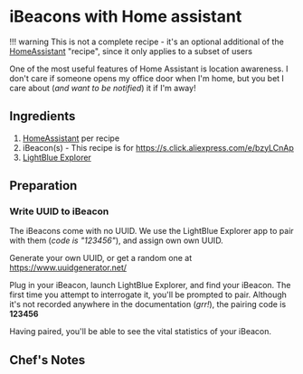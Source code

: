 # iBeacons with Home assistant

!!! warning
    This is not a complete recipe - it's an optional additional of the [HomeAssistant](https://geek-cookbook.funkypenguin.co.nz/recipes/homeassistant/) "recipe", since it only applies to a subset of users

One of the most useful features of Home Assistant is location awareness. I don't care if someone opens my office door when I'm home, but you bet I care about (_and want to be notified_) it if I'm away!

## Ingredients

1. [HomeAssistant](https://geek-cookbook.funkypenguin.co.nz/recipes/home-assistant/) per recipe
2. iBeacon(s) - This recipe is for https://s.click.aliexpress.com/e/bzyLCnAp
4. [LightBlue Explorer](https://itunes.apple.com/nz/app/lightblue-explorer/id557428110?mt=8)

## Preparation

### Write UUID to iBeacon

The iBeacons come with no UUID. We use the LightBlue Explorer app to pair with them (_code is "123456"_), and assign own own UUID.

Generate your own UUID, or get a random one at https://www.uuidgenerator.net/

Plug in your iBeacon, launch LightBlue Explorer, and find your iBeacon. The first time you attempt to interrogate it, you'll be prompted to pair. Although it's not recorded anywhere in the documentation (_grr!_), the pairing code is **123456**

Having paired, you'll be able to see the vital statistics of your iBeacon.

## Chef's Notes 
